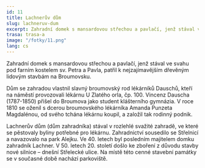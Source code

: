 ```yaml
---
id: 11
title: Lachnerův dům
slug: lachneruv-dum
excerpt: Zahradní domek s mansardovou střechou a pavlačí, jenž stával ve svahu pod farním kostelem sv. Petra a Pavla, patřil k nejzajímavějším dřevěným lidovým stavbám na Broumovsku.
trasa: trasa-a
image: "/fotky/11.png"
lang: cs
---
```


Zahradní domek s mansardovou střechou a pavlačí, jenž stával ve svahu pod farním kostelem sv. Petra a Pavla, patřil k nejzajímavějším dřevěným lidovým stavbám na Broumovsku.

Dům se zahradou vlastnil slavný broumovský rod lékárníků Dauschů, kteří na náměstí provozovali lékárnu U Zlatého orla, čp. 100. Vincenz Dauscha (1787-1850) přišel do Broumova jako student klášterního gymnázia. V roce 1810 se oženil s dcerou broumovského lékárníka Amanda Punzeta Magdalénou, od svého tchána lékárnu koupil, a založil tak rodinný podnik.

Lachnerův dům (dům zahradníka) stával v rozlehlé svažité zahradě, ve které se pěstovaly byliny potřebné pro lékárnu. Zahradnictví sousedilo se Střelnicí a navazovalo na park Alejku. Ve 40. letech byl posledním majitelem domku zahradník Lachner. V 50. letech 20. století došlo ke zboření z důvodu stavby nové silnice – dnešní Střelecké ulice. Na místě této cenné stavební památky se v současné době nachází parkoviště.

